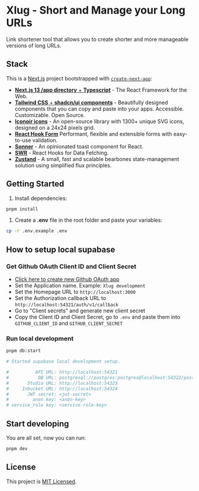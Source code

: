 # Xlug - Short and Manage your Long URLs

Link shortener tool that allows you to create shorter and more manageable versions of long URLs.

## Stack

This is a [Next.js](https://nextjs.org/) project bootstrapped with [`create-next-app`](https://github.com/vercel/next.js/tree/canary/packages/create-next-app):

- [**Next.js 13 /app directory** + **Typescript**](https://nextjs.org) - The React Framework for the Web.
- [**Tailwind CSS** + **shadcn/ui components**](https://ui.shadcn.com) - Beautifully designed components that you can copy and paste into your apps. Accessible. Customizable. Open Source.
- [**Iconoir icons**](https://iconoir.com) - An open-source library with 1300+ unique SVG icons, designed on a 24x24 pixels grid.
- [**React Hook Form**](https://react-hook-form.com) Performant, flexible and extensible forms with easy-to-use validation.
- [**Sonner**](https://sonner.emilkowal.ski) - An opinionated toast component for React.
- [**SWR**](https://swr.vercel.app) - React Hooks for Data Fetching.
- [**Zustand**](https://zustand-demo.pmnd.rs) - A small, fast and scalable bearbones state-management solution using simplified flux principles.

## Getting Started

1. Install dependencies:

```bash
pnpm install
```

1. Create a **.env** file in the root folder and paste your variables:

```bash
cp -r .env.example .env
```

## How to setup local supabase

### Get Github OAuth Client ID and Client Secret

- [Click here to create new Github OAuth app](https://github.com/settings/applications/new)
- Set the Application name. Example: `Xlug development`
- Set the Homepage URL to `http://localhost:3000`
- Set the Authorization callback URL to `http://localhost:54321/auth/v1/callback`
- Go to "Client secrets" and generate new client secret
- Copy the Client ID and Client Secret, go to `.env` and paste them into `GITHUB_CLIENT_ID` and `GITHUB_CLIENT_SECRET`

### Run local development

```bash
pnpm db:start

# Started supabase local development setup.

#          API URL: http://localhost:54321
#           DB URL: postgresql://postgres:postgres@localhost:54322/postgres
#       Studio URL: http://localhost:54323
#     Inbucket URL: http://localhost:54324
#       JWT secret: <jwt-secret>
#         anon key: <anon-key>
# service_role key: <service-role-key>
```

## Start developing

You are all set, now you can run:

```bash
pnpm dev
```

## License

This project is [MIT Licensed](./LICENSE).

